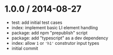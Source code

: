 
1.0.0 / 2014-08-27
==================

 * test: add initial test cases
 * index: implement basic LI element handling
 * package: add npm "prepublish" script
 * package: add "typescript" as a dev dependency
 * index: allow `1` or `'h1'` construtor input types
 * initial commit
